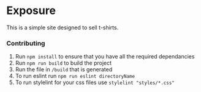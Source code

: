# Exposure 
This is a simple site designed to sell t-shirts.

### Contributing
1. Run `npm install` to ensure that you have all the required dependancies
2. Run `npm run build` to build the project
3. Run the file in `/build` that is generated
4. To run eslint run `npm run eslint directoryName`
5. To run stylelint for your css files use `stylelint "styles/*.css"`